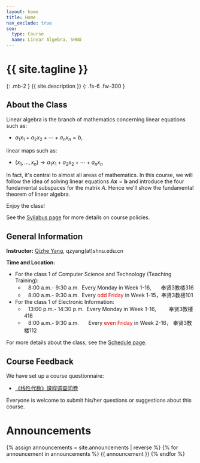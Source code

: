```yaml
---
layout: home
title: Home
nav_exclude: true
seo:
  type: Course
  name: Linear Algebra, SHNU
---
```


# {{ site.tagline }}
{: .mb-2 }
{{ site.description }}
{: .fs-6 .fw-300 }

<!-- {% if site.announcements %}
{{ site.announcements.last }}
[Announcements](announcements.md){: .btn .btn-outline .fs-3 }
{% endif %} -->

## About the Class

Linear algebra is the branch of mathematics concerning linear equations such as:
- $a_1x_1 + a_2x_2 + \cdots + a_nx_n = b$,

linear maps such as:

- $(x_1,\ldots,x_n)\rightarrow a_1x_1 + a_2x_2 + \cdots + a_nx_n$

In fact, it's central to almost all areas of mathematics. In this course, we will follow the idea of solving linear equations $A\mathbf{x}=\mathbf{b}$ and introduce the four fundamental subspaces for the matrix $A$. Hence we'll show the fundamental theorem of linear algebra.

Enjoy the class!

See the [Syllabus page](syllabus.md) for more details on course policies.

## General Information

**Instructor:** [Qizhe Yang](https://basics.sjtu.edu.cn/~yangqizhe/), qzyang(at)shnu.edu.cn

**Time and Location:**

- For the class 1 of Computer Science and Technology (Teaching Training):
  - &ensp;&nbsp;8:00 a.m.- 9:30 a.m. &nbsp;Every Monday in Week 1-16, &nbsp;&nbsp;&nbsp;&nbsp;&thinsp; 奉贤3教楼316
  - &ensp;&nbsp;8:00 a.m.- 9:30 a.m. &nbsp;Every <font color="#dd0000">odd Friday</font> in Week 1-15，奉贤3教楼101
- For the class 1 of Electronic Information:
  - &ensp;&nbsp;13:00 p.m.- 14:30 p.m. &nbsp;Every Monday in Week 1-16, &emsp;&ensp;&nbsp;&thinsp;&thinsp;奉贤3教楼416
  - &ensp;&nbsp;8:00 a.m.- 9:30 a.m. &emsp;&nbsp; Every <font color="#dd0000">even Friday</font> in Week 2-16， 奉贤3教楼112


 For more details about the class, see the [Schedule page](schedule.md).


## Course Feedback

We have set up a course questionnaire:

- [《线性代数》课程调查问卷](https://www.wjx.cn/vm/eDmAYfp.aspx#)

Everyone is welcome to submit his/her questions or suggestions about this course.


# Announcements

{% assign announcements = site.announcements | reverse %}
{% for announcement in announcements %}
{{ announcement }}
{% endfor %}